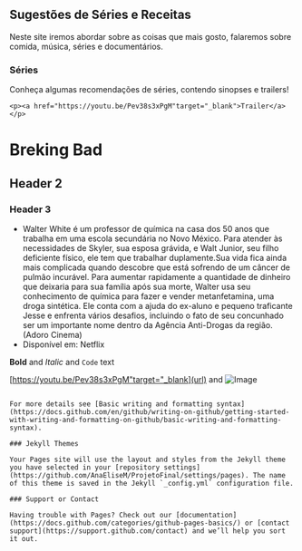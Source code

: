 ## Sugestões de Séries e Receitas

Neste site iremos abordar sobre
     as coisas que mais gosto, falaremos sobre comida,
   música, séries e documentários.

### Séries

Conheça algumas recomendações de séries, contendo sinopses e trailers!

    <p><a href="https://youtu.be/Pev38s3xPgM"target="_blank">Trailer</a></p>
# Breking Bad
## Header 2
### Header 3

-  Walter White é um professor de química
    na casa dos 50 anos que trabalha em uma escola secundária
    no Novo México. Para atender às necessidades de Skyler, sua esposa grávida, e Walt Junior, seu filho deficiente físico, ele tem que
    trabalhar duplamente.Sua vida fica ainda mais complicada
    quando descobre que está sofrendo de um câncer de pulmão
    incurável. Para aumentar rapidamente a quantidade de
    dinheiro que deixaria para sua família após sua morte,
    Walter usa seu conhecimento de química para fazer e vender
     metanfetamina, uma droga sintética. Ele conta com a ajuda
      do ex-aluno e pequeno traficante Jesse e enfrenta vários
      desafios, incluindo o fato de seu concunhado ser um
      importante nome dentro da Agência Anti-Drogas da região. (Adoro Cinema)
- Disponível em: Netflix



**Bold** and _Italic_ and `Code` text

[https://youtu.be/Pev38s3xPgM"target="_blank](url) and ![Image](src)
```

For more details see [Basic writing and formatting syntax](https://docs.github.com/en/github/writing-on-github/getting-started-with-writing-and-formatting-on-github/basic-writing-and-formatting-syntax).

### Jekyll Themes

Your Pages site will use the layout and styles from the Jekyll theme you have selected in your [repository settings](https://github.com/AnaEliseM/ProjetoFinal/settings/pages). The name of this theme is saved in the Jekyll `_config.yml` configuration file.

### Support or Contact

Having trouble with Pages? Check out our [documentation](https://docs.github.com/categories/github-pages-basics/) or [contact support](https://support.github.com/contact) and we’ll help you sort it out.
